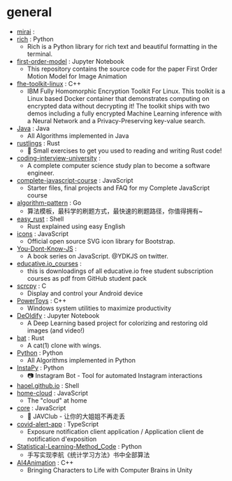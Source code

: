 # general
- [mirai](https://github.com/mamoe/mirai) : 
- [rich](https://github.com/willmcgugan/rich) : Python
  - Rich is a Python library for rich text and beautiful formatting in the terminal.
- [first-order-model](https://github.com/AliaksandrSiarohin/first-order-model) : Jupyter Notebook
  - This repository contains the source code for the paper First Order Motion Model for Image Animation
- [fhe-toolkit-linux](https://github.com/IBM/fhe-toolkit-linux) : C++
  - IBM Fully Homomorphic Encryption Toolkit For Linux. This toolkit is a Linux based Docker container that demonstrates computing on encrypted data without decrypting it! The toolkit ships with two demos including a fully encrypted Machine Learning inference with a Neural Network and a Privacy-Preserving key-value search.
- [Java](https://github.com/TheAlgorithms/Java) : Java
  - All Algorithms implemented in Java
- [rustlings](https://github.com/rust-lang/rustlings) : Rust
  - 🦀 Small exercises to get you used to reading and writing Rust code!
- [coding-interview-university](https://github.com/jwasham/coding-interview-university) : 
  - A complete computer science study plan to become a software engineer.
- [complete-javascript-course](https://github.com/jonasschmedtmann/complete-javascript-course) : JavaScript
  - Starter files, final projects and FAQ for my Complete JavaScript course
- [algorithm-pattern](https://github.com/greyireland/algorithm-pattern) : Go
  - 算法模板，最科学的刷题方式，最快速的刷题路径，你值得拥有~
- [easy_rust](https://github.com/Dhghomon/easy_rust) : Shell
  - Rust explained using easy English
- [icons](https://github.com/twbs/icons) : JavaScript
  - Official open source SVG icon library for Bootstrap.
- [You-Dont-Know-JS](https://github.com/getify/You-Dont-Know-JS) : 
  - A book series on JavaScript. @YDKJS on twitter.
- [educative.io_courses](https://github.com/aboelkassem/educative.io_courses) : 
  - this is downloadings of all educative.io free student subscription courses as pdf from GitHub student pack
- [scrcpy](https://github.com/Genymobile/scrcpy) : C
  - Display and control your Android device
- [PowerToys](https://github.com/microsoft/PowerToys) : C++
  - Windows system utilities to maximize productivity
- [DeOldify](https://github.com/jantic/DeOldify) : Jupyter Notebook
  - A Deep Learning based project for colorizing and restoring old images (and video!)
- [bat](https://github.com/sharkdp/bat) : Rust
  - A cat(1) clone with wings.
- [Python](https://github.com/TheAlgorithms/Python) : Python
  - All Algorithms implemented in Python
- [InstaPy](https://github.com/timgrossmann/InstaPy) : Python
  - 📷 Instagram Bot - Tool for automated Instagram interactions
- [haoel.github.io](https://github.com/haoel/haoel.github.io) : Shell
- [home-cloud](https://github.com/antoniosarosi/home-cloud) : JavaScript
  - The "cloud" at home
- [core](https://github.com/JAVClub/core) : JavaScript
  - 🔞 JAVClub - 让你的大姐姐不再走丢
- [covid-alert-app](https://github.com/cds-snc/covid-alert-app) : TypeScript
  - Exposure notification client application / Application client de notification d'exposition
- [Statistical-Learning-Method_Code](https://github.com/Dod-o/Statistical-Learning-Method_Code) : Python
  - 手写实现李航《统计学习方法》书中全部算法
- [AI4Animation](https://github.com/sebastianstarke/AI4Animation) : C++
  - Bringing Characters to Life with Computer Brains in Unity
